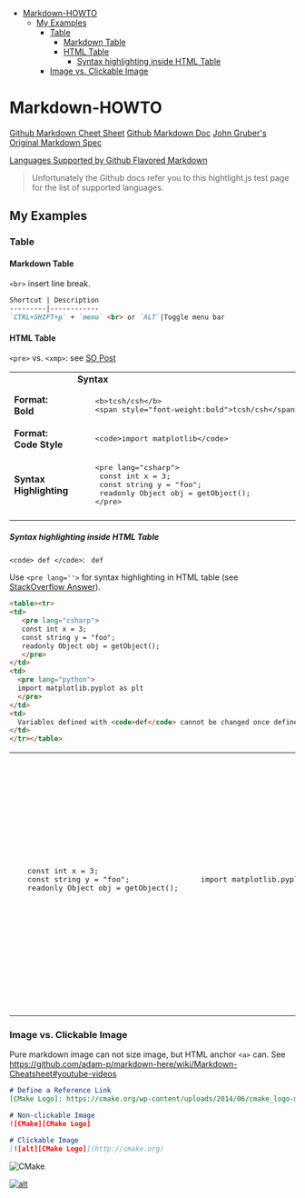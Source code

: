 <!-- TOC -->

- [Markdown-HOWTO](#markdown-howto)
    - [My Examples](#my-examples)
        - [Table](#table)
            - [Markdown Table](#markdown-table)
            - [HTML Table](#html-table)
                - [Syntax highlighting inside HTML Table](#syntax-highlighting-inside-html-table)
        - [Image vs. Clickable Image](#image-vs-clickable-image)

<!-- /TOC -->

# Markdown-HOWTO

[Github Markdown Cheet Sheet](https://github.com/adam-p/markdown-here/wiki/Markdown-Cheatsheet)
[Github Markdown Doc](https://help.github.com/categories/writing-on-github/)
[John Gruber's Original Markdown Spec](https://daringfireball.net/projects/markdown/)

[Languages Supported by Github Flavored Markdown](http://www.rubycoloredglasses.com/2013/04/languages-supported-by-github-flavored-markdown/)
> Unfortunately the Github docs refer you to this hightlight.js test page for the list of supported languages.

## My Examples

### Table

#### Markdown Table

`<br>` insert line break.

```markdown
Shortcut | Description
---------|------------
`CTRL+SHIFT+p` + `menu` <br> or `ALT`|Toggle menu bar
```

#### HTML Table

`<pre>` vs. `<xmp>`: see [SO Post](https://stackoverflow.com/questions/16783708/how-to-display-raw-html-code-in-pre-or-something-like-it-but-without-escaping-it)

<table>
<tr>
 <td></td>
 <td>
  <b>Syntax</b>
 </td>
 <td>
  <b>Outcome</b>
 </td>
</tr>

<tr>
  <td>
   <b>Format: Bold </b>
  </td>
  <td>
    <xmp>
    <b>tcsh/csh</b>    
    <span style="font-weight:bold">tcsh/csh</span>
    </xmp>
  </td>
  <td>
   <b>tcsh/csh</b>
   <span style="font-weight:bold">tcsh/csh</span>
  </td>
</tr>

<tr>
  <td>
   <b>Format: Code Style </b>
  </td>
  <td>
    <xmp>
    <code>import matplotlib</code>    
    </xmp>
  </td>
  <td>
   <code>import matplotlib</code>    
  </td>
</tr>

<tr>
 <td><b>Syntax Highlighting</b></td>
 <td>
   <xmp>
    <pre lang="csharp">
     const int x = 3;
     const string y = "foo";
     readonly Object obj = getObject();
    </pre>
   </xmp>
 </td>
 <td>
    <pre lang="csharp">
     const int x = 3;
     const string y = "foo";
     readonly Object obj = getObject();
    </pre>
 </td>
</tr>

<tr>
<td></td>
</tr>


</table>

##### Syntax highlighting inside HTML Table
`<code> def </code>`: <code> def </code>

Use `<pre lang=''>` for syntax highlighting in HTML table (see [StackOverflow Answer](https://stackoverflow.com/questions/21878143/github-markdown-syntax-highlight-of-code-blocks-in-the-table-cell)).
```html
<table><tr>
<td>
   <pre lang="csharp">
   const int x = 3;
   const string y = "foo";
   readonly Object obj = getObject();
   </pre>
</td>
<td>
  <pre lang="python">
  import matplotlib.pyplot as plt
  </pre>
</td>
<td>
  Variables defined with <code>def</code> cannot be changed once defined. This is similar to <code>readonly</code> or <code>const</code> in C# or <code>final</code> in Java. Most variables in Nemerle aren't explicitly typed like this.
</td>
</tr></table>
```
<table><tr>
<td>
   <pre lang="csharp">
   const int x = 3;
   const string y = "foo";
   readonly Object obj = getObject();
   </pre>
</td>
<td>
   <pre lang="python">
   import matplotlib.pyplot as plt
   </pre>
</td>
<td>
  Variables defined with <code>def</code> cannot be changed once defined. This is similar to <code>readonly</code> or <code>const</code> in C# or <code>final</code> in Java. Most variables in Nemerle aren't explicitly typed like this.
</td>
</tr></table>

### Image vs. Clickable Image
Pure markdown image can not size image, but HTML anchor `<a>` can. See
https://github.com/adam-p/markdown-here/wiki/Markdown-Cheatsheet#youtube-videos

```markdown
# Define a Reference Link
[CMake Logo]: https://cmake.org/wp-content/uploads/2014/06/cmake_logo-main.png

# Non-clickable Image
![CMake][CMake Logo]

# Clickable Image
[![alt][CMake Logo]](http://cmake.org)
```
[CMake Logo]: https://cmake.org/wp-content/uploads/2014/06/cmake_logo-main.png

![CMake][CMake Logo]

[![alt][CMake Logo]](http://cmake.org)
